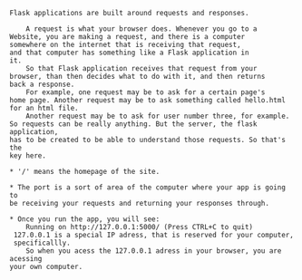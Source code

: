     Flask applications are built around requests and responses.
    
        A request is what your browser does. Whenever you go to a 
    Website, you are making a request, and there is a computer
    somewhere on the internet that is receiving that request,
    and that computer has something like a Flask application in
    it.
        So that Flask application receives that request from your
    browser, than then decides what to do with it, and then returns
    back a response.
        For example, one request may be to ask for a certain page's
    home page. Another request may be to ask something called hello.html
    for an html file.
        Another request may be to ask for user number three, for example.
    So requests can be really anything. But the server, the flask application,
    has to be created to be able to understand those requests. So that's the
    key here.

    * '/' means the homepage of the site.

    * The port is a sort of area of the computer where your app is going to
    be receiving your requests and returning your responses through.

    * Once you run the app, you will see:
        Running on http://127.0.0.1:5000/ (Press CTRL+C to quit)
     127.0.0.1 is a special IP adress, that is reserved for your computer,
     specificallly.
        So when you acess the 127.0.0.1 adress in your browser, you are acessing
    your own computer.